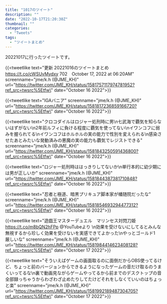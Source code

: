 ```yaml
---
title: "1017のツイート"
description: ""
date: "2022-10-17T21:20:30Z"
thumbnail: ""
categories:
  - "Tweets"
tags:
  - "ツイートまとめ"
---
```

20221017に行ったツイートです。
<!--more-->
{{<tweetlike text=\"更新 20221016のツイートまとめ https://t.co/cWSUvMydxy 702　October 17, 2022 at 06:20AM\" screenname=\"jme/k.h (@JME_KH)\" url=\"https://twitter.com/JME_KH/status/1581757117974781952?ref_src=twsrc%5Etfw\" date=\"October 16 2022\">}}

{{<tweetlike text=\"IGAバニア\" screenname=\"jme/k.h (@JME_KH)\" url=\"https://twitter.com/JME_KH/status/1581817236859166720?ref_src=twsrc%5Etfw\" date=\"October 16 2022\">}}

{{<tweetlike text=\"クロコダイルはロジャー処刑時に男\n七武海で覇気を知らないはずがない\n2年前ルフィに負ける程度に覇気を使ってない\nイワンコフに弱みを握られてる\nイワンコフはホルホルの実の能力で性別を変えられる\n感染させたあとみたいな発動済みの悪魔の実の能力も覇気でレジストできる\" screenname=\"jme/k.h (@JME_KH)\" url=\"https://twitter.com/JME_KH/status/1581843250591436800?ref_src=twsrc%5Etfw\" date=\"October 16 2022\">}}

{{<tweetlike text=\"ロジャー処刑時ははっきりしてないか\n単行本的に幼少期には男が正しいか\" screenname=\"jme/k.h (@JME_KH)\" url=\"https://twitter.com/JME_KH/status/1581844387381710848?ref_src=twsrc%5Etfw\" date=\"October 16 2022\">}}

{{<tweetlike text=\"忍者と極道、暗黒プリキュア脚本家が幡随院だったな\" screenname=\"jme/k.h (@JME_KH)\" url=\"https://twitter.com/JME_KH/status/1581854693294477312?ref_src=twsrc%5Etfw\" date=\"October 16 2022\">}}

{{<tweetlike text=\"遊戯王マスターデュエル　マリンセス対閃刀姫 https://t.co/m8bQN2hFPp @YouTubeより \n効果を受けないにしてるとみんな無視するから珍しく効果を受けないを実感できてよかった\nやっとゴールド1　厳しいな\" screenname=\"jme/k.h (@JME_KH)\" url=\"https://twitter.com/JME_KH/status/1581984414623408128?ref_src=twsrc%5Etfw\" date=\"October 17 2022\">}}

{{<tweetlike text=\"そういえばゲームの画面取るのに面倒だからOBS使ってるけど、ちょっと前のバージョンからできるようになったゲームの音だけ取るのうまくいってるな\n裏で動画見ながらゲームやってるから前までのデスクトップの音全部録っちゃうからわざわざ止めたりしてたけどそれをしなくていいのはちょっと楽\" screenname=\"jme/k.h (@JME_KH)\" url=\"https://twitter.com/JME_KH/status/1581992189487304705?ref_src=twsrc%5Etfw\" date=\"October 17 2022\">}}

